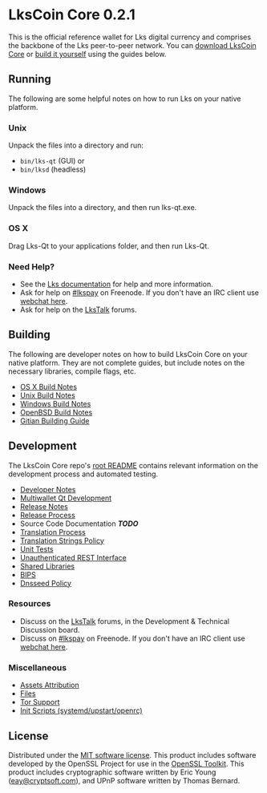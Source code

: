 LksCoin Core 0.2.1
=====================

This is the official reference wallet for Lks digital currency and comprises the backbone of the Lks peer-to-peer network. You can [download LksCoin Core](https://www.lks.org/downloads/) or [build it yourself](#building) using the guides below.

Running
---------------------
The following are some helpful notes on how to run Lks on your native platform.

### Unix

Unpack the files into a directory and run:

- `bin/lks-qt` (GUI) or
- `bin/lksd` (headless)

### Windows

Unpack the files into a directory, and then run lks-qt.exe.

### OS X

Drag Lks-Qt to your applications folder, and then run Lks-Qt.

### Need Help?

* See the [Lks documentation](https://lkspay.atlassian.net/wiki/display/DOC)
for help and more information.
* Ask for help on [#lkspay](http://webchat.freenode.net?channels=lkspay) on Freenode. If you don't have an IRC client use [webchat here](http://webchat.freenode.net?channels=lkspay).
* Ask for help on the [LksTalk](https://lkstalk.org/) forums.

Building
---------------------
The following are developer notes on how to build LksCoin Core on your native platform. They are not complete guides, but include notes on the necessary libraries, compile flags, etc.

- [OS X Build Notes](build-osx.md)
- [Unix Build Notes](build-unix.md)
- [Windows Build Notes](build-windows.md)
- [OpenBSD Build Notes](build-openbsd.md)
- [Gitian Building Guide](gitian-building.md)

Development
---------------------
The LksCoin Core repo's [root README](/README.md) contains relevant information on the development process and automated testing.

- [Developer Notes](developer-notes.md)
- [Multiwallet Qt Development](multiwallet-qt.md)
- [Release Notes](release-notes.md)
- [Release Process](release-process.md)
- Source Code Documentation ***TODO***
- [Translation Process](translation_process.md)
- [Translation Strings Policy](translation_strings_policy.md)
- [Unit Tests](unit-tests.md)
- [Unauthenticated REST Interface](REST-interface.md)
- [Shared Libraries](shared-libraries.md)
- [BIPS](bips.md)
- [Dnsseed Policy](dnsseed-policy.md)

### Resources
* Discuss on the [LksTalk](https://lkstalk.org/) forums, in the Development & Technical Discussion board.
* Discuss on [#lkspay](http://webchat.freenode.net/?channels=lkspay) on Freenode. If you don't have an IRC client use [webchat here](http://webchat.freenode.net/?channels=lkspay).

### Miscellaneous
- [Assets Attribution](assets-attribution.md)
- [Files](files.md)
- [Tor Support](tor.md)
- [Init Scripts (systemd/upstart/openrc)](init.md)

License
---------------------
Distributed under the [MIT software license](http://www.opensource.org/licenses/mit-license.php).
This product includes software developed by the OpenSSL Project for use in the [OpenSSL Toolkit](https://www.openssl.org/). This product includes
cryptographic software written by Eric Young ([eay@cryptsoft.com](mailto:eay@cryptsoft.com)), and UPnP software written by Thomas Bernard.
